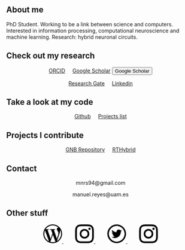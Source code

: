## About me

PhD Student. Working to be a link between science and computers. Interested in information processing, computational neuroscience and machine learning. Research: hybrid neuronal circuits.

## Check out my research

<p style="text-align: center">
<a href="https://orcid.org/0000-0003-2909-4664" class="button">ORCID</a>&nbsp;&nbsp;&nbsp;&nbsp;
<a href="https://scholar.google.es/citations?user=JlKzj1cAAAAJ" class="button">Google Scholar</a>
<button class="button" onclick=" window.open('https://scholar.google.es/citations?user=JlKzj1cAAAAJ','_blank')">Google Scholar</button>
</p>

<p style="text-align: center">
<a href="https://www.researchgate.net/profile/Manuel_Reyes-Sanchez" class="button">Research Gate</a>&nbsp;&nbsp;&nbsp;&nbsp;
<a href="https://linkedin.com/in/manuelrs/" class="button">Linkedin</a>
</p>

## Take a look at my code

<p style="text-align: center">
<a href="https://github.com/manurs" class="button">Github</a>&nbsp;&nbsp;&nbsp;&nbsp;
<a href="https://manurs.github.io/code/" class="button">Projects list</a>
</p>

## Projects I contribute

<p style="text-align: center">
<a href="https://github.com/GNB-UAM" class="button">GNB Repository</a>&nbsp;&nbsp;&nbsp;&nbsp;
<a href="https://github.com/GNB-UAM/RTHybrid" class="button">RTHybrid</a>
</p>

## Contact

<p style="text-align: center"> mnrs94@gmail.com</p>

<p style="text-align: center"> manuel.reyes@uam.es</p>

## Other stuff

<p style="text-align: center">
<a target="_blank" rel="noopener noreferrer" href="https://disquisicionesnocturnas.wordpress.com/"> <img src="/resources/wp.png" width="50" height="50"> </a>&nbsp;&nbsp;&nbsp;&nbsp;&nbsp;&nbsp;&nbsp;
<a target="_blank" rel="noopener noreferrer" href="https://instagram.com/manuscritor/"> <img src="/resources/ig.png" width="50" height="50"> </a>&nbsp;&nbsp;&nbsp;&nbsp;&nbsp;&nbsp;&nbsp;
<a target="_blank" rel="noopener noreferrer" href="https://twitter.com/manuscritor/"> <img src="/resources/tw.png" width="50" height="50"> </a>&nbsp;&nbsp;&nbsp;&nbsp;&nbsp;&nbsp;&nbsp;
<a target="_blank" rel="noopener noreferrer" href="https://instagram.com/supazum/"> <img src="/resources/ig.png" width="50" height="50"> </a>
</p>
